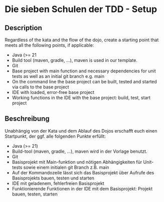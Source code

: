 # Die sieben Schulen der TDD - Setup

## Description

Regardless of the kata and the flow of the dojo, create a starting point that meets all the following points, if applicable:
- Java (>= 21
- Build tool (maven, gradle, ...), maven is used in our template.
- Git
- Base project with main function and necessary dependencies for unit tests as well as an initial git branch e.g. main
- On the command line the base project can be built, tested and started via calls to the base project
- IDE with loaded, error-free base project
- Working functions in the IDE with the base project: build, test, start project

## Beschreibung
Unabhängig von der Kata und dem Ablauf des Dojos erschafft euch einen Startpunkt, der ggf. alle folgenden Punkte erfüllt:
- Java (>= 21)
- Build-tool (maven, gradle, ...), maven wird in der Vorlage benutzt.
- Git
- Basisprojekt mit Main-funktion und nötigen Abhängigkeiten für Unit-tests sowie einem initialen git Branch z.B. main
- Auf der Kommandozeile lässt sich das Basisprojekt über Aufrufe des Basisprojekts bauen, testen und starten
- IDE mit geladenem, fehlerfreien Basisprojekt
- Funktionierende Funktionen in der IDE mit dem Basisprojekt: Projekt bauen, testen, starten

